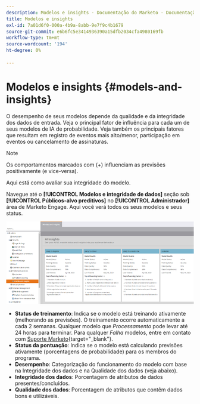 ```yaml
---
description: Modelos e insights - Documentação do Marketo - Documentação do produto
title: Modelos e insights
exl-id: 7a01d6f0-000a-4b9a-8abb-9e7f9c4b1679
source-git-commit: e6b6fc5e3414936390a15dfb2034cfa4980169fb
workflow-type: tm+mt
source-wordcount: '194'
ht-degree: 0%

---
```


# Modelos e insights {#models-and-insights}

O desempenho de seus modelos depende da qualidade e da integridade dos dados de entrada. Veja o principal fator de influência para cada um de seus modelos de IA de probabilidade. Veja também os principais fatores que resultam em registro de eventos mais alto/menor, participação em eventos ou cancelamento de assinaturas.

>[!NOTE]
>
>Os comportamentos marcados com (+) influenciam as previsões positivamente (e vice-versa).

Aqui está como avaliar sua integridade do modelo.

Navegue até o **[!UICONTROL Modelos e integridade de dados]** seção sob **[!UICONTROL Públicos-alvo preditivos]** no **[!UICONTROL Administrador]** área de Marketo Engage. Aqui você verá todos os seus modelos e seus status.

![Imagem Um](assets/models-and-insights-1.png)

* **Status de treinamento**: Indica se o modelo está treinando ativamente (melhorando as previsões). O treinamento ocorre automaticamente a cada 2 semanas. Qualquer modelo que _Processamento_ pode levar até 24 horas para terminar. Para qualquer _Falha_ modelos, entre em contato com [Suporte Marketo](https://nation.marketo.com/t5/Support/ct-p/Support){target=&quot;_blank&quot;}.
* **Status da pontuação**: Indica se o modelo está calculando previsões ativamente (porcentagens de probabilidade) para os membros do programa.
* **Desempenho**: Categorização do funcionamento do modelo com base na Integridade dos dados e na Qualidade dos dados (veja abaixo).
* **Integridade dos dados**: Porcentagem de atributos de dados presentes/concluídos.
* **Qualidade dos dados**: Porcentagem de atributos que contêm dados bons e utilizáveis.

